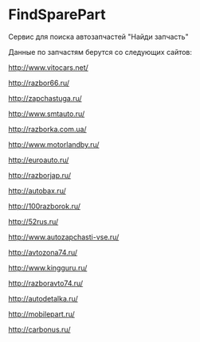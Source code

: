 FindSparePart
=======

Сервис для поиска автозапчастей "Найди запчасть"


Данные по запчастям берутся со следующих сайтов:

http://www.vitocars.net/ 

http://razbor66.ru/

http://zapchastuga.ru/

http://www.smtauto.ru/

http://razborka.com.ua/

http://www.motorlandby.ru/

http://euroauto.ru/

http://razborjap.ru/

http://autobax.ru/

http://100razborok.ru/

http://52rus.ru/

http://www.autozapchasti-vse.ru/

http://avtozona74.ru/

http://www.kingguru.ru/

http://razboravto74.ru/

http://autodetalka.ru/

http://mobilepart.ru/

http://carbonus.ru/
